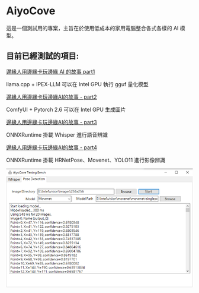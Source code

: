 # AiyoCove

這是一個測試用的專案，主旨在於使用低成本的家用電腦整合各式各樣的 AI 模型。

 
## 目前已經測試的項目:

[邊緣人用邊緣卡玩邊緣 AI 的故事 part1](https://www.linkedin.com/pulse/%E9%82%8A%E7%B7%A3%E4%BA%BA%E7%94%A8%E9%82%8A%E7%B7%A3%E5%8D%A1%E7%8E%A9%E9%82%8A%E7%B7%A3-ai-%E7%9A%84%E6%95%85%E4%BA%8B-phidias-wu-uopee/?trackingId=HWRerQ1xW9YPepEz3CL5gw%3D%3D)

llama.cpp + IPEX-LLM 可以在 Intel GPU 執行 gguf 量化模型

[邊緣人用邊緣卡玩邊緣AI的故事 - part2](https://www.linkedin.com/pulse/%E9%82%8A%E7%B7%A3%E4%BA%BA%E7%94%A8%E9%82%8A%E7%B7%A3%E5%8D%A1%E7%8E%A9%E9%82%8A%E7%B7%A3ai%E7%9A%84%E6%95%85%E4%BA%8B-part2-phidias-wu-uasye/?trackingId=4pQGkImBYQ9ItPAz8i%2FX7Q%3D%3D)

ComfyUI + Pytorch 2.6 可以在 Intel GPU 生成圖片

[邊緣人用邊緣卡玩邊緣AI的故事 - part3](https://www.linkedin.com/pulse/%E9%82%8A%E7%B7%A3%E4%BA%BA%E7%94%A8%E9%82%8A%E7%B7%A3%E5%8D%A1%E7%8E%A9%E9%82%8A%E7%B7%A3ai%E7%9A%84%E6%95%85%E4%BA%8B-part3-phidias-wu-aaoke/?trackingId=q2VyJSOIl3WRURdMMC8nkg%3D%3D)

ONNXRuntime 掛載 Whisper 進行語音辨識

[邊緣人用邊緣卡玩邊緣AI的故事 - part4](https://www.linkedin.com/pulse/%E9%82%8A%E7%B7%A3%E4%BA%BA%E7%94%A8%E9%82%8A%E7%B7%A3%E5%8D%A1%E7%8E%A9%E9%82%8A%E7%B7%A3ai%E7%9A%84%E6%95%85%E4%BA%8B-part4-phidias-wu-0jyke/?trackingId=mOjuLRakv2v8GkR%2FEv5Mgw%3D%3D)

ONNXRuntime 掛載 HRNetPose、Movenet、YOLO11 進行影像辨識

![執行畫面](https://github.com/phidiassj/AiyoCove/blob/master/AiyoCove/images/demo2.png)
